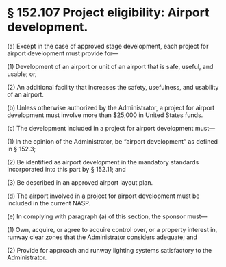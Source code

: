 # § 152.107   Project eligibility: Airport development.

(a) Except in the case of approved stage development, each project for airport development must provide for—


(1) Development of an airport or unit of an airport that is safe, useful, and usable; or,


(2) An additional facility that increases the safety, usefulness, and usability of an airport.


(b) Unless otherwise authorized by the Administrator, a project for airport development must involve more than $25,000 in United States funds.


(c) The development included in a project for airport development must—


(1) In the opinion of the Administrator, be “airport development” as defined in § 152.3;


(2) Be identified as airport development in the mandatory standards incorporated into this part by § 152.11; and


(3) Be described in an approved airport layout plan.


(d) The airport involved in a project for airport development must be included in the current NASP.


(e) In complying with paragraph (a) of this section, the sponsor must—


(1) Own, acquire, or agree to acquire control over, or a property interest in, runway clear zones that the Administrator considers adequate; and 


(2) Provide for approach and runway lighting systems satisfactory to the Administrator. 




